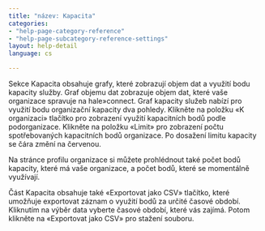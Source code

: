 ```yaml
---
title: "název: Kapacita"
categories:
- "help-page-category-reference"
- "help-page-subcategory-reference-settings"
layout: help-detail
language: cs

---
```


Sekce Kapacita obsahuje grafy, které zobrazují objem dat a využití bodu kapacity služby. Graf objemu dat zobrazuje objem dat, které vaše organizace spravuje na hale»connect. Graf kapacity služeb nabízí pro využití bodu organizační kapacity dva pohledy. Klikněte na položku &laquo;K organizaci&raquo; tlačítko pro zobrazení využití kapacitních bodů podle podorganizace. Klikněte na položku &laquo;Limit&raquo; pro zobrazení počtu spotřebovaných kapacitních bodů organizace. Po dosažení limitu kapacity se čára změní na červenou.

Na stránce profilu organizace si můžete prohlédnout také počet bodů kapacity, které má vaše organizace, a počet bodů, které se momentálně využívají.

Část Kapacita obsahuje také &laquo;Exportovat jako CSV&raquo; tlačítko, které umožňuje exportovat záznam o využití bodů za určité časové období. Kliknutím na výběr data vyberte časové období, které vás zajímá. Potom klikněte na &laquo;Exportovat jako CSV&raquo; pro stažení souboru.
